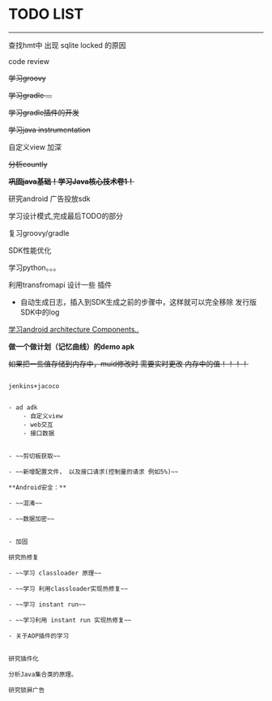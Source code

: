 # TODO LIST
---
查找hmt中 出现 sqlite locked 的原因


code review

~~学习groovy~~

~~学习gradle ...~~

~~学习gradle插件的开发~~

~~学习java instrumentation~~

自定义view 加深

~~分析countly~~

~~**巩固java基础！学习Java核心技术卷1！**~~



研究android 广告投放sdk

学习设计模式,完成最后TODO的部分

复习groovy/gradle

SDK性能优化

学习python。。。

利用transfromapi 设计一些 插件

- 自动生成日志，插入到SDK生成之前的步骤中，这样就可以完全移除 发行版SDK中的log

[学习android architecture Components..](https://developer.android.com/topic/libraries/architecture/index.html)

**做一个做计划（记忆曲线）的demo apk**

~~如果把一些值存储到内存中，muid修改时 需要实时更改 内存中的值！！！！~~

~~~测试一下 当数据库 不关闭时  CPU 占用会不会 增加。。~~~~

jenkins+jacoco


- ad adk
	- 自定义view
	- web交互
	- 接口数据


- ~~剪切板获取~~

- ~~新增配置文件， 以及接口请求(控制量的请求 例如5%)~~

**Android安全：**

- ~~混淆~~

- ~~数据加密~~


- 加固

研究热修复

- ~~学习 classloader 原理~~

- ~~学习 利用classloader实现热修复~~

- ~~学习 instant run~~

- ~~学习利用 instant run 实现热修复~~

- 关于AOP插件的学习


研究插件化

分析Java集合类的原理。

研究锁屏广告